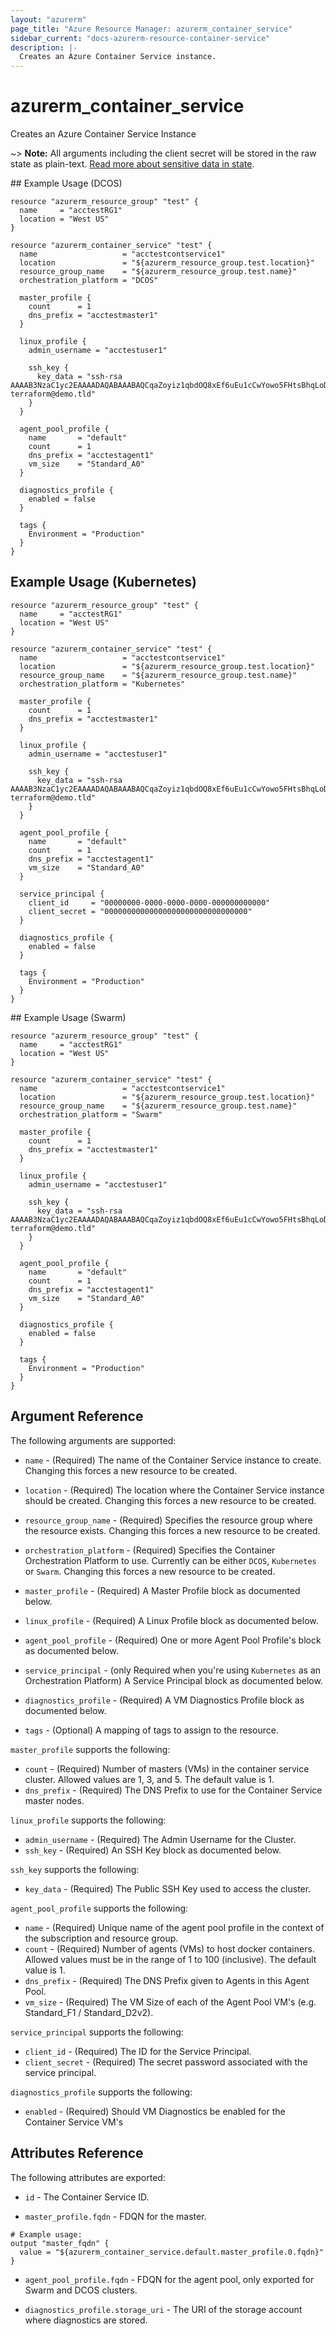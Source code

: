 ```yaml
---
layout: "azurerm"
page_title: "Azure Resource Manager: azurerm_container_service"
sidebar_current: "docs-azurerm-resource-container-service"
description: |-
  Creates an Azure Container Service instance.
---
```


# azurerm\_container\_service

Creates an Azure Container Service Instance

~> **Note:** All arguments including the client secret will be stored in the raw state as plain-text.
[Read more about sensitive data in state](/docs/state/sensitive-data.html).

## Example Usage (DCOS)

```hcl
resource "azurerm_resource_group" "test" {
  name     = "acctestRG1"
  location = "West US"
}

resource "azurerm_container_service" "test" {
  name                   = "acctestcontservice1"
  location               = "${azurerm_resource_group.test.location}"
  resource_group_name    = "${azurerm_resource_group.test.name}"
  orchestration_platform = "DCOS"

  master_profile {
    count      = 1
    dns_prefix = "acctestmaster1"
  }

  linux_profile {
    admin_username = "acctestuser1"

    ssh_key {
      key_data = "ssh-rsa AAAAB3NzaC1yc2EAAAADAQABAAABAQCqaZoyiz1qbdOQ8xEf6uEu1cCwYowo5FHtsBhqLoDnnp7KUTEBN+L2NxRIfQ781rxV6Iq5jSav6b2Q8z5KiseOlvKA/RF2wqU0UPYqQviQhLmW6THTpmrv/YkUCuzxDpsH7DUDhZcwySLKVVe0Qm3+5N2Ta6UYH3lsDf9R9wTP2K/+vAnflKebuypNlmocIvakFWoZda18FOmsOoIVXQ8HWFNCuw9ZCunMSN62QGamCe3dL5cXlkgHYv7ekJE15IA9aOJcM7e90oeTqo+7HTcWfdu0qQqPWY5ujyMw/llas8tsXY85LFqRnr3gJ02bAscjc477+X+j/gkpFoN1QEmt terraform@demo.tld"
    }
  }

  agent_pool_profile {
    name       = "default"
    count      = 1
    dns_prefix = "acctestagent1"
    vm_size    = "Standard_A0"
  }

  diagnostics_profile {
    enabled = false
  }

  tags {
    Environment = "Production"
  }
}
```

## Example Usage (Kubernetes)

```hcl
resource "azurerm_resource_group" "test" {
  name     = "acctestRG1"
  location = "West US"
}

resource "azurerm_container_service" "test" {
  name                   = "acctestcontservice1"
  location               = "${azurerm_resource_group.test.location}"
  resource_group_name    = "${azurerm_resource_group.test.name}"
  orchestration_platform = "Kubernetes"

  master_profile {
    count      = 1
    dns_prefix = "acctestmaster1"
  }

  linux_profile {
    admin_username = "acctestuser1"

    ssh_key {
      key_data = "ssh-rsa AAAAB3NzaC1yc2EAAAADAQABAAABAQCqaZoyiz1qbdOQ8xEf6uEu1cCwYowo5FHtsBhqLoDnnp7KUTEBN+L2NxRIfQ781rxV6Iq5jSav6b2Q8z5KiseOlvKA/RF2wqU0UPYqQviQhLmW6THTpmrv/YkUCuzxDpsH7DUDhZcwySLKVVe0Qm3+5N2Ta6UYH3lsDf9R9wTP2K/+vAnflKebuypNlmocIvakFWoZda18FOmsOoIVXQ8HWFNCuw9ZCunMSN62QGamCe3dL5cXlkgHYv7ekJE15IA9aOJcM7e90oeTqo+7HTcWfdu0qQqPWY5ujyMw/llas8tsXY85LFqRnr3gJ02bAscjc477+X+j/gkpFoN1QEmt terraform@demo.tld"
    }
  }

  agent_pool_profile {
    name       = "default"
    count      = 1
    dns_prefix = "acctestagent1"
    vm_size    = "Standard_A0"
  }

  service_principal {
    client_id     = "00000000-0000-0000-0000-000000000000"
    client_secret = "00000000000000000000000000000000"
  }

  diagnostics_profile {
    enabled = false
  }

  tags {
    Environment = "Production"
  }
}
```

## Example Usage (Swarm)

```hcl
resource "azurerm_resource_group" "test" {
  name     = "acctestRG1"
  location = "West US"
}

resource "azurerm_container_service" "test" {
  name                   = "acctestcontservice1"
  location               = "${azurerm_resource_group.test.location}"
  resource_group_name    = "${azurerm_resource_group.test.name}"
  orchestration_platform = "Swarm"

  master_profile {
    count      = 1
    dns_prefix = "acctestmaster1"
  }

  linux_profile {
    admin_username = "acctestuser1"

    ssh_key {
      key_data = "ssh-rsa AAAAB3NzaC1yc2EAAAADAQABAAABAQCqaZoyiz1qbdOQ8xEf6uEu1cCwYowo5FHtsBhqLoDnnp7KUTEBN+L2NxRIfQ781rxV6Iq5jSav6b2Q8z5KiseOlvKA/RF2wqU0UPYqQviQhLmW6THTpmrv/YkUCuzxDpsH7DUDhZcwySLKVVe0Qm3+5N2Ta6UYH3lsDf9R9wTP2K/+vAnflKebuypNlmocIvakFWoZda18FOmsOoIVXQ8HWFNCuw9ZCunMSN62QGamCe3dL5cXlkgHYv7ekJE15IA9aOJcM7e90oeTqo+7HTcWfdu0qQqPWY5ujyMw/llas8tsXY85LFqRnr3gJ02bAscjc477+X+j/gkpFoN1QEmt terraform@demo.tld"
    }
  }

  agent_pool_profile {
    name       = "default"
    count      = 1
    dns_prefix = "acctestagent1"
    vm_size    = "Standard_A0"
  }

  diagnostics_profile {
    enabled = false
  }

  tags {
    Environment = "Production"
  }
}
```

## Argument Reference

The following arguments are supported:

* `name` - (Required) The name of the Container Service instance to create. Changing this forces a new resource to be created.

* `location` - (Required) The location where the Container Service instance should be created. Changing this forces a new resource to be created.

* `resource_group_name` - (Required) Specifies the resource group where the resource exists. Changing this forces a new resource to be created.

* `orchestration_platform` - (Required) Specifies the Container Orchestration Platform to use. Currently can be either `DCOS`, `Kubernetes` or `Swarm`. Changing this forces a new resource to be created.

* `master_profile` - (Required) A Master Profile block as documented below.

* `linux_profile` - (Required) A Linux Profile block as documented below.

* `agent_pool_profile` - (Required) One or more Agent Pool Profile's block as documented below.

* `service_principal` - (only Required when you're using `Kubernetes` as an Orchestration Platform) A Service Principal block as documented below.

* `diagnostics_profile` - (Required) A VM Diagnostics Profile block as documented below.

* `tags` - (Optional) A mapping of tags to assign to the resource.


`master_profile` supports the following:

* `count` - (Required) Number of masters (VMs) in the container service cluster. Allowed values are 1, 3, and 5. The default value is 1.
* `dns_prefix` - (Required) The DNS Prefix to use for the Container Service master nodes.

`linux_profile` supports the following:

* `admin_username` - (Required) The Admin Username for the Cluster.
* `ssh_key` - (Required) An SSH Key block as documented below.

`ssh_key` supports the following:

* `key_data` - (Required) The Public SSH Key used to access the cluster.

`agent_pool_profile` supports the following:

* `name` - (Required) Unique name of the agent pool profile in the context of the subscription and resource group.
* `count` - (Required) Number of agents (VMs) to host docker containers. Allowed values must be in the range of 1 to 100 (inclusive). The default value is 1.
* `dns_prefix` - (Required) The DNS Prefix given to Agents in this Agent Pool.
* `vm_size` - (Required) The VM Size of each of the Agent Pool VM's (e.g. Standard_F1 / Standard_D2v2).

`service_principal` supports the following:

* `client_id` - (Required) The ID for the Service Principal.
* `client_secret` - (Required) The secret password associated with the service principal.

`diagnostics_profile` supports the following:

* `enabled` - (Required) Should VM Diagnostics be enabled for the Container Service VM's

## Attributes Reference

The following attributes are exported:

* `id` - The Container Service ID.

* `master_profile.fqdn` - FDQN for the master.
```hcl
# Example usage:  
output "master_fqdn" {
  value = "${azurerm_container_service.default.master_profile.0.fqdn}"
}
```

* `agent_pool_profile.fqdn` - FDQN for the agent pool, only exported for Swarm and DCOS clusters.

* `diagnostics_profile.storage_uri` - The URI of the storage account where diagnostics are stored.
